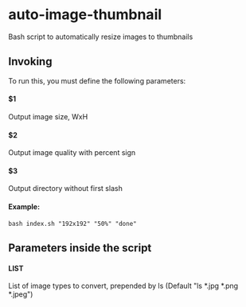 # auto-image-thumbnail
Bash script to automatically resize images to thumbnails

## Invoking
To run this, you must define the following parameters:

#### **$1**
Output image size, WxH
#### **$2**
Output image quality with percent sign
#### **$3**
Output directory without first slash

#### Example:
`bash index.sh "192x192" "50%" "done"`

## Parameters inside the script

#### **LIST**
List of image types to convert, prepended by ls (Default "ls \*.jpg \*.png \*.jpeg")
